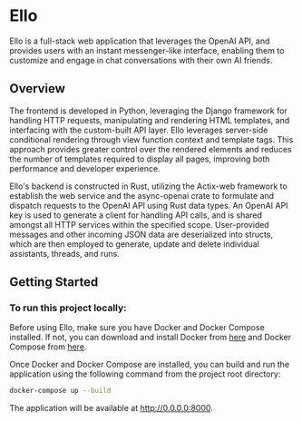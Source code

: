 # Ello

Ello is a full-stack web application that leverages the OpenAI API, and provides users with an instant messenger-like interface, enabling them to customize and engage in chat conversations with their own AI friends.

## Overview

The frontend is developed in Python, leveraging the Django framework for handling HTTP requests, manipulating and rendering HTML templates, and interfacing with the custom-built API layer. Ello leverages server-side conditional rendering through view function context and template tags. This approach provides greater control over the rendered elements and reduces the number of templates required to display all pages, improving both performance and developer experience.

Ello's backend is constructed in Rust, utilizing the Actix-web framework to establish the web service and the async-openai crate to formulate and dispatch requests to the OpenAI API using Rust data types. An OpenAI API key is used to generate a client for handling API calls, and is shared amongst all HTTP services within the specified scope. User-provided messages and other incoming JSON data are deserialized into structs, which are then employed to generate, update and delete individual assistants, threads, and runs. 

## Getting Started

### To run this project locally:

Before using Ello, make sure you have Docker and Docker Compose installed. If not, you can download and install Docker from [here](https://docs.docker.com/get-docker/) and Docker Compose from [here](https://docs.docker.com/compose/install/).

Once Docker and Docker Compose are installed, you can build and run the application using the following command from the project root directory:

```zsh
docker-compose up --build
``` 

The application will be available at http://0.0.0.0:8000.

